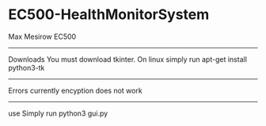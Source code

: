 # EC500-HealthMonitorSystem
Max Mesirow 
EC500

----
Downloads
You must download tkinter. On linux simply run apt-get install python3-tk

---
Errors
currently encyption does not work

----
use
Simply run python3 gui.py
